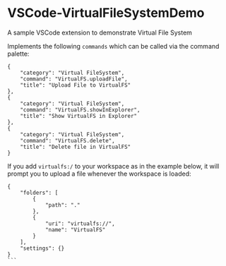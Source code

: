 # VSCode-VirtualFileSystemDemo
A sample VSCode extension to demonstrate Virtual File System

Implements the following `commands` which can be called via the command palette:

```
{
	"category": "Virtual FileSystem",
	"command": "VirtualFS.uploadFile",
	"title": "Upload File to VirtualFS"
},
{
	"category": "Virtual FileSystem",
	"command": "VirtualFS.showInExplorer",
	"title": "Show VirtualFS in Explorer"
},
{
	"category": "Virtual FileSystem",
	"command": "VirtualFS.delete",
	"title": "Delete file in VirtualFS"
}
```

If you add `virtualfs:/` to your workspace as in the example below, it will prompt you to upload a file whenever the workspace is loaded:

````
{
	"folders": [
		{
			"path": "."
		},
		{
			"uri": "virtualfs://",
			"name": "VirtualFS"
		}
	],
	"settings": {}
}
```
